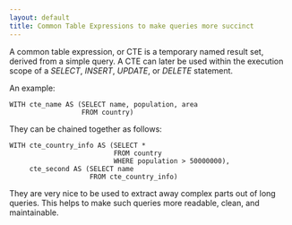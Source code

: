 ```yaml
---
layout: default
title: Common Table Expressions to make queries more succinct
---
```


A common table expression, or CTE is a temporary named result set, derived from a simple query.
A CTE can later be used within the execution scope of a *SELECT*, *INSERT*, *UPDATE*, or *DELETE* statement.

An example:

```postgresql
WITH cte_name AS (SELECT name, population, area
                  FROM country)
```

They can be chained together as follows:

```postgresql
WITH cte_country_info AS (SELECT *
                          FROM country
                          WHERE population > 50000000),
     cte_second AS (SELECT name
                    FROM cte_country_info)
```

They are very nice to be used to extract away complex parts out of long queries. This helps to make such queries
more readable, clean, and maintainable.





























































